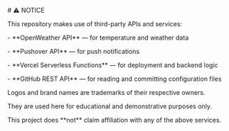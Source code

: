 \# ⚠️ NOTICE



This repository makes use of third-party APIs and services:



\- \*\*OpenWeather API\*\* — for temperature and weather data  

\- \*\*Pushover API\*\* — for push notifications  

\- \*\*Vercel Serverless Functions\*\* — for deployment and backend logic  

\- \*\*GitHub REST API\*\* — for reading and committing configuration files



Logos and brand names are trademarks of their respective owners.  

They are used here for educational and demonstrative purposes only.



This project does \*\*not\*\* claim affiliation with any of the above services.

